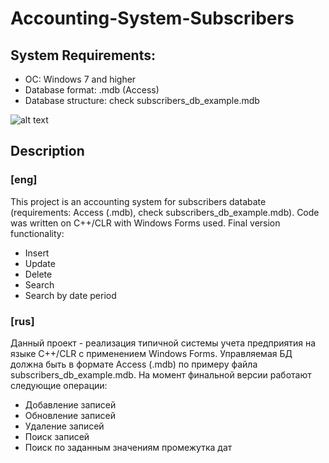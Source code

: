 # Accounting-System-Subscribers

## System Requirements:
- OC: Windows 7 and higher
- Database format: .mdb (Access)
- Database structure: check subscribers_db_example.mdb

![alt text](https://github.com/fuzzyfall/Accounting-System-Subscribers/blob/main/GUI.png)

## Description

### [eng]

This project is an accounting system for subscribers databate (requirements: Access (.mdb), check subscribers_db_example.mdb). Code was written on C++/CLR with Windows Forms used.
Final version functionality:
- Insert
- Update
- Delete
- Search
- Search by date period

### [rus]

Данный проект - реализация типичной системы учета предприятия на языке C++/CLR с применением Windows Forms. Управляемая БД должна быть в формате Access (.mdb) по примеру файла subscribers_db_example.mdb.
На момент финальной версии работают следующие операции:
- Добавление записей
- Обновление записей
- Удаление записей
- Поиск записей
- Поиск по заданным значениям промежутка дат
